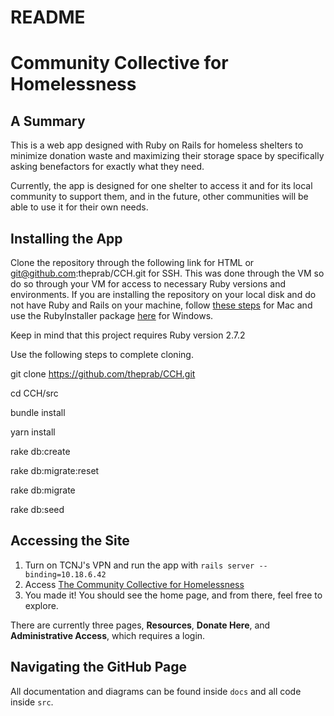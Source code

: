 # README

# Community Collective for Homelessness

## A Summary

This is a web app designed with Ruby on Rails for homeless shelters to minimize donation waste and maximizing their storage space by specifically asking benefactors for exactly what they need.

Currently, the app is designed for one shelter to access it and for its local community to support them, and in the future, other communities will be able to use it for their own needs.

## Installing the App

Clone the repository through the following link [](https://github.com/theprab/CCH.git) for HTML or git@github.com:theprab/CCH.git for SSH. This was done through the VM so do so through your VM for access to necessary Ruby versions and environments. If you are installing the repository on your local disk and do not have Ruby and Rails on your machine, follow [these steps](https://gorails.com/setup/osx/11.0-big-sur) for Mac and use the RubyInstaller package [here](https://rubyinstaller.org/) for Windows.

Keep in mind that this project requires Ruby version 2.7.2

Use the following steps to complete cloning.

git clone https://github.com/theprab/CCH.git

cd CCH/src

bundle install

yarn install

rake db:create

rake db:migrate:reset

rake db:migrate

rake db:seed


## Accessing the Site

1. Turn on TCNJ's VPN and run the app with
```rails server --binding=10.18.6.42```
2. Access [The Community Collective for Homelessness](http://csc415-server42.hpc.tcnj.edu:3000/)
3. You made it! You should see the home page, and from there, feel free to explore.

There are currently three pages, **Resources**, **Donate Here**, and **Administrative Access**, which requires a login.

## Navigating the GitHub Page

All documentation and diagrams can be found inside `docs` and all code inside `src`.
